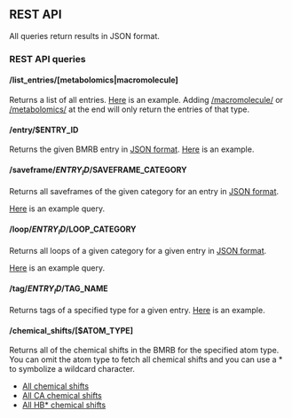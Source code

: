 ## REST API

All queries return results in JSON format.

### REST API queries

#### /list_entries/[metabolomics|macromolecule]

Returns a list of all entries.
[Here](http://webapi.bmrb.wisc.edu/current/rest/list_entries/)
is an example.
Adding
[/macromolecule/](http://webapi.bmrb.wisc.edu/current/rest/list_entries/macromolecule)
or
[/metabolomics/](http://webapi.bmrb.wisc.edu/current/rest/list_entries/metabolomics)
at the end will only return the entries of that type.

#### /entry/$ENTRY_ID

Returns the given BMRB entry in [JSON format](ENTRY.md#entry).
[Here](http://webapi.bmrb.wisc.edu/current/rest/entry/15000/) is an example.

#### /saveframe/$ENTRY_ID/$SAVEFRAME_CATEGORY

Returns all saveframes of the given category for an entry in
[JSON format](ENTRY.md#saveframe).

[Here](http://webapi.bmrb.wisc.edu/current/rest/saveframe/15000/assigned_chemical_shifts)
is an example query.

#### /loop/$ENTRY_ID/$LOOP_CATEGORY

Returns all loops of a given category for a given entry in
[JSON format](ENTRY.md#loop).

[Here](http://webapi.bmrb.wisc.edu/current/rest/loop/15000/_Sample_condition_variable)
is an example query.

#### /tag/$ENTRY_ID/$TAG_NAME

Returns tags of a specified type for a given entry.
[Here](http://webapi.bmrb.wisc.edu/current/rest/tag/15000/_Entry.Title)
is an example.

#### /chemical_shifts/[$ATOM_TYPE]

Returns all of the chemical shifts in the BMRB for the specified atom type. You
can omit the atom type to fetch all chemical shifts and you can use a * to
symbolize a wildcard character.

* [All chemical shifts](http://webapi.bmrb.wisc.edu/current/rest/chemical_shifts/)
* [All CA chemical shifts](http://webapi.bmrb.wisc.edu/current/rest/chemical_shifts/CA)
* [All HB* chemical shifts](http://webapi.bmrb.wisc.edu/current/rest/chemical_shifts/HB*)
